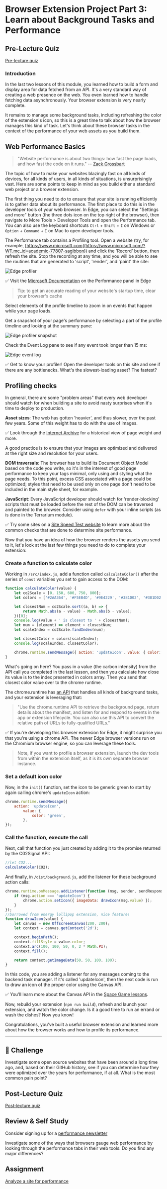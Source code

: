 # Browser Extension Project Part 3: Learn about Background Tasks and Performance

## Pre-Lecture Quiz

[Pre-lecture quiz](https://ff-quizzes.netlify.app/web/quiz/27)

### Introduction

In the last two lessons of this module, you learned how to build a form and display area for data fetched from an API. It's a very standard way of creating a web presence on the web. You even learned how to handle fetching data asynchronously. Your browser extension is very nearly complete. 

It remains to manage some background tasks, including refreshing the color of the extension's icon, so this is a great time to talk about how the browser manages this kind of task. Let's think about these browser tasks in the context of the performance of your web assets as you build them.

## Web Performance Basics

> "Website performance is about two things: how fast the page loads, and how fast the code on it runs." -- [Zack Grossbart](https://www.smashingmagazine.com/2012/06/javascript-profiling-chrome-developer-tools/)

The topic of how to make your websites blazingly fast on all kinds of devices, for all kinds of users, in all kinds of situations, is unsurprisingly vast. Here are some points to keep in mind as you build either a standard web project or a browser extension.

The first thing you need to do to ensure that your site is running efficiently is to gather data about its performance. The first place to do this is in the developer tools of your web browser. In Edge, you can select the "Settings and more" button (the three dots icon on the top right of the browser), then navigate to More Tools > Developer Tools and open the Performance tab. You can also use the keyboard shortcuts `Ctrl` + `Shift` + `I` on Windows or `Option` + `Command` + `I` on Mac to open developer tools.

The Performance tab contains a Profiling tool. Open a website (try, for example, [https://www.microsoft.com](https://www.microsoft.com/?WT.mc_id=academic-77807-sagibbon)) and click the 'Record' button, then refresh the site. Stop the recording at any time, and you will be able to see the routines that are generated to 'script', 'render', and 'paint' the site:

![Edge profiler](./images/profiler.png)

✅ Visit the [Microsoft Documentation](https://docs.microsoft.com/microsoft-edge/devtools-guide/performance/?WT.mc_id=academic-77807-sagibbon) on the Performance panel in Edge

> Tip: to get an accurate reading of your website's startup time, clear your browser's cache

Select elements of the profile timeline to zoom in on events that happen while your page loads.

Get a snapshot of your page's performance by selecting a part of the profile timeline and looking at the summary pane:

![Edge profiler snapshot](./images/snapshot.png)

Check the Event Log pane to see if any event took longer than 15 ms:

![Edge event log](./images/log.png)

✅ Get to know your profiler! Open the developer tools on this site and see if there are any bottlenecks. What's the slowest-loading asset? The fastest?

## Profiling checks

In general, there are some "problem areas" that every web developer should watch for when building a site to avoid nasty surprises when it's time to deploy to production.

**Asset sizes**: The web has gotten 'heavier', and thus slower, over the past few years. Some of this weight has to do with the use of images.

✅ Look through the [Internet Archive](https://httparchive.org/reports/page-weight) for a historical view of page weight and more.

A good practice is to ensure that your images are optimized and delivered at the right size and resolution for your users.

**DOM traversals**: The browser has to build its Document Object Model based on the code you write, so it's in the interest of good page performance to keep your tags minimal, only using and styling what the page needs. To this point, excess CSS associated with a page could be optimized; styles that need to be used only on one page don't need to be included in the main style sheet, for example.

**JavaScript**: Every JavaScript developer should watch for 'render-blocking' scripts that must be loaded before the rest of the DOM can be traversed and painted to the browser. Consider using `defer` with your inline scripts (as is done in the Terrarium module).

✅ Try some sites on a [Site Speed Test website](https://www.webpagetest.org/) to learn more about the common checks that are done to determine site performance.

Now that you have an idea of how the browser renders the assets you send to it, let's look at the last few things you need to do to complete your extension:

### Create a function to calculate color

Working in `/src/index.js`, add a function called `calculateColor()` after the series of `const` variables you set to gain access to the DOM:

```JavaScript
function calculateColor(value) {
	let co2Scale = [0, 150, 600, 750, 800];
	let colors = ['#2AA364', '#F5EB4D', '#9E4229', '#381D02', '#381D02'];

	let closestNum = co2Scale.sort((a, b) => {
		return Math.abs(a - value) - Math.abs(b - value);
	})[0];
	console.log(value + ' is closest to ' + closestNum);
	let num = (element) => element > closestNum;
	let scaleIndex = co2Scale.findIndex(num);

	let closestColor = colors[scaleIndex];
	console.log(scaleIndex, closestColor);

	chrome.runtime.sendMessage({ action: 'updateIcon', value: { color: closestColor } });
}
```

What's going on here? You pass in a value (the carbon intensity) from the API call you completed in the last lesson, and then you calculate how close its value is to the index presented in colors array. Then you send that closest color value over to the chrome runtime.

The chrome.runtime has [an API](https://developer.chrome.com/extensions/runtime) that handles all kinds of background tasks, and your extension is leveraging that:

> "Use the chrome.runtime API to retrieve the background page, return details about the manifest, and listen for and respond to events in the app or extension lifecycle. You can also use this API to convert the relative path of URLs to fully-qualified URLs."

✅ If you're developing this browser extension for Edge, it might surprise you that you're using a chrome API. The newer Edge browser versions run on the Chromium browser engine, so you can leverage these tools.

> Note, if you want to profile a browser extension, launch the dev tools from within the extension itself, as it is its own separate browser instance.

### Set a default icon color

Now, in the `init()` function, set the icon to be generic green to start by again calling chrome's `updateIcon` action:

```JavaScript
chrome.runtime.sendMessage({
	action: 'updateIcon',
		value: {
			color: 'green',
		},
});
```
### Call the function, execute the call

Next, call that function you just created by adding it to the promise returned by the C02Signal API:

```JavaScript
//let CO2...
calculateColor(CO2);
```

And finally, in `/dist/background.js`, add the listener for these background action calls:

```JavaScript
chrome.runtime.onMessage.addListener(function (msg, sender, sendResponse) {
	if (msg.action === 'updateIcon') {
		chrome.action.setIcon({ imageData: drawIcon(msg.value) });
	}
});
//borrowed from energy lollipop extension, nice feature!
function drawIcon(value) {
	let canvas = new OffscreenCanvas(200, 200);
	let context = canvas.getContext('2d');

	context.beginPath();
	context.fillStyle = value.color;
	context.arc(100, 100, 50, 0, 2 * Math.PI);
	context.fill();

	return context.getImageData(50, 50, 100, 100);
}
```
In this code, you are adding a listener for any messages coming to the backend task manager. If it's called 'updateIcon', then the next code is run to draw an icon of the proper color using the Canvas API.

✅ You'll learn more about the Canvas API in the [Space Game lessons](../../6-space-game/2-drawing-to-canvas/README.md).

Now, rebuild your extension (`npm run build`), refresh and launch your extension, and watch the color change. Is it a good time to run an errand or wash the dishes? Now you know!

Congratulations, you've built a useful browser extension and learned more about how the browser works and how to profile its performance.

---

## 🚀 Challenge

Investigate some open source websites that have been around a long time ago, and, based on their GitHub history, see if you can determine how they were optimized over the years for performance, if at all. What is the most common pain point?

## Post-Lecture Quiz

[Post-lecture quiz](https://ff-quizzes.netlify.app/web/quiz/28)

## Review & Self Study

Consider signing up for a [performance newsletter](https://perf.email/)

Investigate some of the ways that browsers gauge web performance by looking through the performance tabs in their web tools. Do you find any major differences?

## Assignment

[Analyze a site for performance](assignment.md)

